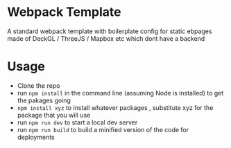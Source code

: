 # Webpack Template
A standard webpack template with boilerplate config for static ebpages made of DeckGL / ThreeJS / Mapbox etc which dont have a backend

# Usage 
- Clone the repo
- run `npm install` in the command line (assuming Node is installed) to get the pakages going
- `npm install xyz` to install whatever packages , substitute xyz for the package that you will use 
- run `npm run dev` to start a local dev server 
- run `npm run build` to build a minified version of the code for deployments
